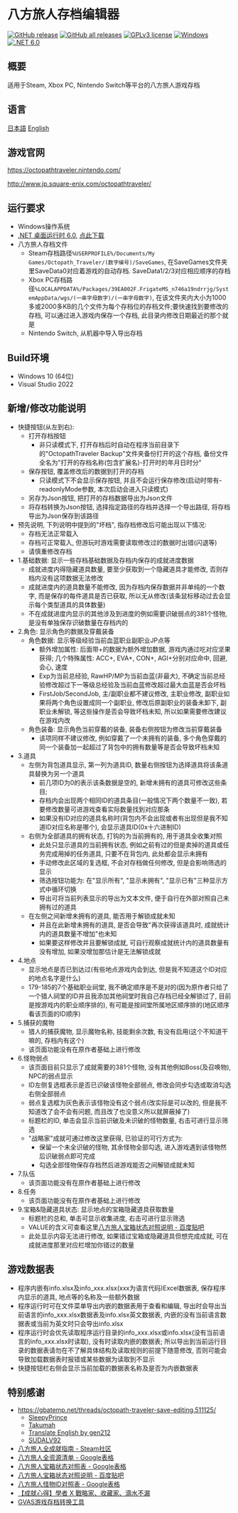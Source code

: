 # 八方旅人存档编辑器

[![GitHub release](https://img.shields.io/github/v/release/LonelyWindG/OctopathTraveler-SaveDataEditor?style=for-the-badge)](https://github.com/LonelyWindG/OctopathTraveler-SaveDataEditor/releases/latest)
[![GitHub all releases](https://img.shields.io/github/downloads/LonelyWindG/OctopathTraveler-SaveDataEditor/total?style=for-the-badge&color=00B000)](https://github.com/LonelyWindG/OctopathTraveler-SaveDataEditor/releases)
[![GPLv3 license](https://img.shields.io/github/license/LonelyWindG/OctopathTraveler-SaveDataEditor?style=for-the-badge&color=blue)](https://github.com/LonelyWindG/OctopathTraveler-SaveDataEditor/blob/master/LICENSE)
[![Windows](https://img.shields.io/badge/PLATFORM-Windows-blueviolet?style=for-the-badge)](https://dotnet.microsoft.com/zh-cn/apps/desktop)
[![.NET 6.0](https://img.shields.io/badge/.NET-6.0-%234122AA?style=for-the-badge)](https://dotnet.microsoft.com/zh-cn/download/dotnet/6.0)

## 概要

适用于Steam, Xbox PC, Nintendo Switch等平台的八方旅人游戏存档

## 语言

[日本語](README_JA.md) [English](README_EN.md)

## 游戏官网

https://octopathtraveler.nintendo.com/

http://www.jp.square-enix.com/octopathtraveler/

## 运行要求

* Windows操作系统
* [.NET 桌面运行时 6.0](https://dotnet.microsoft.com/download), [点此下载](https://aka.ms/dotnet/6.0/windowsdesktop-runtime-win-x64.exe)
* 八方旅人存档文件
  * Steam存档路径`%USERPROFILE%/Documents/My Games/Octopath_Traveler/(数字编号)/SaveGames`, 在SaveGames文件夹里SaveData0对应着游戏的自动存档. SaveData1/2/3对应相应顺序的存档
  * Xbox PC存档路径`%LOCALAPPDATA%/Packages/39EA002F.FrigateMS_n746a19ndrrjg/SystemAppData/wgs/(一串字母数字)/(一串字母数字)`, 在该文件夹内大小为1000多或2000多KB的几个文件为每个存档位的存档文件;要快速找到要修改的存档, 可以通过进入游戏内保存一个存档, 此目录内修改日期最近的那个就是
  * Nintendo Switch, 从机器中导入导出存档

## Build环境

* Windows 10 (64位)
* Visual Studio 2022

## 新增/修改功能说明

* 快捷按钮(从左到右):
  * 打开存档按钮
    * 非只读模式下, 打开存档后时自动在程序当前目录下的"OctopathTraveler Backup"文件夹备份打开的这个存档, 备份文件全名为"打开的存档名称(包含扩展名)-打开时的年月日时分"
  * 保存按钮, 覆盖修改后的数据到打开的存档
    * 只读模式下不会显示保存按钮, 并且不会运行保存修改(启动时带有-readonlyMode参数, 本次启动会进入只读模式)
  * 另存为Json按钮, 把打开的存档数据导出为Json文件
  * 将存档转换为Json按钮, 选择指定路径的存档并选择一个导出路径, 将存档导出为Json保存到该路径
* 预先说明, 下列说明中提到的"坏档", 指存档修改后可能出现以下情况:
  * 存档无法正常载入
  * 存档可正常载入, 但游玩时游戏需要读取修改过的数据时出错(闪退等)
  * 请慎重修改存档
* 1.基础数据: 显示一些存档基础数据及存档内保存的成就进度数据
  * 成就进度内得隐藏道具数量, 要至少获取到一个隐藏道具才能修改, 否则存档内没有这项数据无法修改
  * 成就进度内的道具数量不能修改, 因为存档内保存数据并非单纯的一个数字, 而是保存的每件道具是否已获取, 所以无从修改(该条鼠标移动过去会显示每个类型道具的具体数量)
  * 不在成就进度内显示的其他涉及到进度的例如需要识破弱点的381个怪物, 是没有单独保存识破数量在存档内的
* 2.角色: 显示角色的数据及穿戴装备
  * 角色数据: 显示等级经验当前血蓝职业副职业JP点等
    * 额外增加属性: 后面带+的数据为额外增加数据, 游戏内通过吃对应坚果获得; 几个特殊属性: ACC+, EVA+, CON+, AGI+分别对应命中, 回避, 会心, 速度
    * Exp为当前总经验, RawHP/MP为当前血蓝(非最大), 不确定当前总经验修改超过下一等级总经验及当前血蓝修改超过最大血蓝是否会坏档
    * FirstJob/SecondJob, 主/副职业都不建议修改, 主职业修改, 副职业如果将两个角色设置成同一个副职业, 修改后原副职业的装备未卸下, 副职业未解锁, 等这些操作是否会导致坏档未知, 所以如果需要修改建议在游戏内改
  * 角色装备: 显示角色当前穿戴的装备, 装备右侧按钮为修改当前穿戴装备
    * 该项同样不建议修改, 例如穿戴了一个未拥有的装备, 多个角色穿戴的同一个装备加一起超过了背包中的拥有数量等是否会导致坏档未知
* 3.道具
  * 左侧为背包道具显示, 第一列为道具ID, 数量右侧按钮为选择道具将该条道具替换为另一个道具
    * 前几项ID为0的表示该条数据是空的, 新增未拥有的道具可修改这些条目; 
    * 存档内会出现两个相同ID的道具条目(一般情况下两个数量不一致), 若要修改数量可进游戏查看实际数量找到对应那条
    * 如果没有ID对应的道具名称时(背包内不会出现或者有出现但是我不知道ID对应名称是哪个), 会显示道具ID(0x十六进制ID)
  * 右侧为全部道具的拥有状态, 打钩的为当前拥有的, 用于道具全收集对照
    * 此处只显示道具的当前拥有状态, 例如之前有过的但是卖掉的道具或任务完成用掉的任务道具, 只要不在背包内, 此处都会显示未拥有
    * 手动修改此区域的复选框, 不会对存档做任何修改, 但是会影响筛选的显示
    * 筛选按钮功能为: 在"显示所有", "显示未拥有", "显示已有"三种显示方式中循环切换
    * 导出可将当前列表显示的导出为文本文件, 便于自行在外部对照自己未拥有过的道具
  * 在左侧之间新增未拥有的道具, 能否用于解锁成就未知
    * 并且在此新增未拥有的道具, 是否会导致"再次获得该道具时, 成就统计内的道具数量不增加"也未知
    * 如果要这样修改并且要解锁成就, 可自行观察成就统计内的道具数量有没有增加, 如果没增加那估计是无法解锁成就
* 4.地点
  * 显示地点是否已到达过(有些地点游戏内会到达, 但是我不知道这个ID对应的地点名字是什么)
  * 179-185的7个基础职业祠堂, 我不确定顺序是不是对的(因为原作者只给了一个猎人祠堂的ID并且我添加其他祠堂时我自己存档已经全解锁过了, 目前是按游戏内的职业顺序排的), 有可能是按祠堂所属地区顺序排的(地区顺序看该页面的ID顺序)
* 5.捕获的魔物
  * 猎人的捕获魔物, 显示魔物名称, 技能剩余次数, 有没有启用(这个不知道干嘛的, 存档内有这个)
  * 该页面功能没有在原作者基础上进行修改
* 6.怪物弱点
  * 该页面目前只显示了成就需要的381个怪物, 没有其他例如Boss(及召唤物), NPC的弱点显示
  * ID左侧复选框表示是否已识破该怪物全部弱点, 修改会同步勾选或取消勾选右侧全部弱点
  * 弱点复选框为灰色表示该怪物没有这个弱点(改实际是可以改的, 但是我不知道改了会不会有问题, 而且改了也没意义所以就屏蔽掉了)
  * 标题栏的ID, 单击会显示当前识破及未识破的怪物数量, 右击可进行显示筛选
  * "战略家"成就可通过修改这里获得, 已验证的可行方式为: 
    * 保留一个未全识破的怪物, 其余怪物全部勾选, 进入游戏遇到该怪物然后识破弱点即可完成
    * 勾选全部怪物保存存档然后进游戏能否之间解锁成就未知
* 7.队伍
  * 该页面功能没有在原作者基础上进行修改
* 8.任务
  * 该页面功能没有在原作者基础上进行修改
* 9.宝箱&隐藏道具状态: 显示地点的宝箱隐藏道具获取数量
  * 标题栏的总和, 单击可显示收集进度, 右击可进行显示筛选
  * VALUE的含义可查看这里[八方旅人宝箱状态对照说明 - 百度贴吧](https://tieba.baidu.com/p/7822253075)
  * 此处显示内容无法进行修改, 如果错过宝箱或隐藏道具但想完成成就, 可在成就进度那里对应栏增加你错过的数量

## 游戏数据表

* 程序内嵌有info.xlsx及info_xxx.xlsx(xxx为语言代码)Excel数据表, 保存程序内显示的道具, 地点等的名称及一些额外数据
* 程序运行时可在文件菜单导出内嵌的数据表用于查看和编辑, 导出时会导出当前语言的info_xxx.xlsx数据表及info.xlsx英文数据表, 内嵌的没有当前语言数据表或当前为英文时只会导出info.xlsx
* 程序运行时会优先读取程序运行目录的info_xxx.xlsx或info.xlsx(没有当前语言的info_xxx.xlsx时读取), 没有时读取内嵌的数据表; 所以导出到当前运行目录的数据表请勿在不了解具体结构及读取规则的前提下随意修改, 否则可能会导致加载数据表时报错或某些数据为读取到不显示
* 快捷按钮栏右侧会显示当前加载的数据表名称及是否为内嵌数据表

## 特别感谢

* https://gbatemp.net/threads/octopath-traveler-save-editing.511125/
  * [SleepyPrince](https://gbatemp.net/members/sleepyprince.94652/)
  * [Takumah](https://gbatemp.net/members/takumah.456165/)
  * [Translate English by gen212](https://github.com/gen212/OctopathTraveler)
  * [SUDALV92](https://github.com/SUDALV92/OctopathTraveler-TreasureChests-)
* [八方旅人全成就指南 - Steam社区](https://steamcommunity.com/sharedfiles/filedetails/?id=2795091350)
* [八方旅人全资源清单 - Google表格](https://docs.google.com/spreadsheets/d/14Kz5mTAYdxqdgjbkbotAMGC2aoiJBbrBUiLeh8Pwu0Q)
* [八方旅人宝箱状态对照表 - Google表格](https://docs.google.com/spreadsheets/d/1WGN0166crI5IbnJ4QADnLiNHrL2FUr0MVFqmWH7dBRg)
* [八方旅人宝箱状态对照说明 - 百度贴吧](https://tieba.baidu.com/p/7822253075)
* [八方旅人怪物ID对照表 - Google表格](https://docs.google.com/spreadsheets/d/1O1OYHmLNsUcak5dByXbmEFDaxIbp-mDSHGC6j92P5ho)
* [【成就心得】學者 X 戰略家、收藏家、滴水不漏](https://forum.gamer.com.tw/C.php?bsn=31593&snA=585)
* [GVAS游戏存档转换工具](https://github.com/januwA/gvas-converter)
